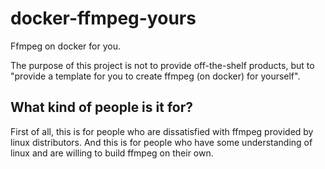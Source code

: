 # docker-ffmpeg-yours
Ffmpeg on docker for you.

The purpose of this project is not to provide off-the-shelf products, but to "provide a template for you to create ffmpeg (on docker) for yourself".

## What kind of people is it for?
First of all, this is for people who are dissatisfied with ffmpeg provided by linux distributors.
And this is for people who have some understanding of linux and are willing to build ffmpeg on their own.

